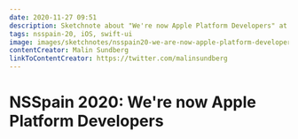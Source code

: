 ```yaml
---
date: 2020-11-27 09:51
description: Sketchnote about "We're now Apple Platform Developers" at NSSpain 2020
tags: nsspain-20, iOS, swift-ui
image: images/sketchnotes/nsspain20-we-are-now-apple-platform-developers-small.jpg
contentCreator: Malin Sundberg
linkToContentCreator: https://twitter.com/malinsundberg
---
```


# NSSpain 2020: We're now Apple Platform Developers
